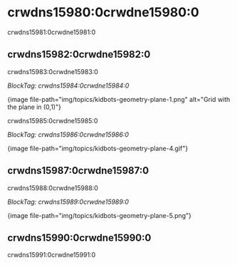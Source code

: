 # crwdns15980:0crwdne15980:0

crwdns15981:0crwdne15981:0

## crwdns15982:0crwdne15982:0

crwdns15983:0crwdne15983:0

*BlockTag: crwdns15984:0crwdne15984:0*

{image file-path="img/topics/kidbots-geometry-plane-1.png" alt="Grid with the plane in (0,1)"}

crwdns15985:0crwdne15985:0

*BlockTag: crwdns15986:0crwdne15986:0*

{image file-path="img/topics/kidbots-geometry-plane-4.gif"}

## crwdns15987:0crwdne15987:0

crwdns15988:0crwdne15988:0

*BlockTag: crwdns15989:0crwdne15989:0*

{image file-path="img/topics/kidbots-geometry-plane-5.png"}

## crwdns15990:0crwdne15990:0

crwdns15991:0crwdne15991:0